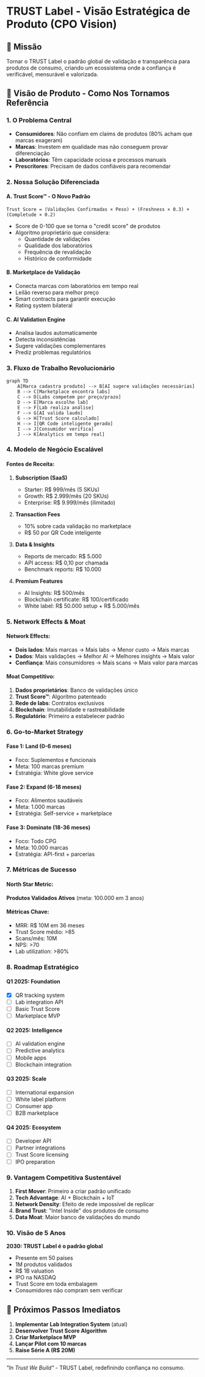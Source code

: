 # TRUST Label - Visão Estratégica de Produto (CPO Vision)

## 🎯 Missão
Tornar o TRUST Label o padrão global de validação e transparência para produtos de consumo, criando um ecossistema onde a confiança é verificável, mensurável e valorizada.

## 🚀 Visão de Produto - Como Nos Tornamos Referência

### 1. **O Problema Central**
- **Consumidores**: Não confiam em claims de produtos (80% acham que marcas exageram)
- **Marcas**: Investem em qualidade mas não conseguem provar diferenciação
- **Laboratórios**: Têm capacidade ociosa e processos manuais
- **Prescritores**: Precisam de dados confiáveis para recomendar

### 2. **Nossa Solução Diferenciada**

#### A. **Trust Score™ - O Novo Padrão**
```
Trust Score = (Validações Confirmadas × Peso) + (Freshness × 0.3) + (Completude × 0.2)
```
- Score de 0-100 que se torna o "credit score" de produtos
- Algoritmo proprietário que considera:
  - Quantidade de validações
  - Qualidade dos laboratórios
  - Frequência de revalidação
  - Histórico de conformidade

#### B. **Marketplace de Validação**
- Conecta marcas com laboratórios em tempo real
- Leilão reverso para melhor preço
- Smart contracts para garantir execução
- Rating system bilateral

#### C. **AI Validation Engine**
- Analisa laudos automaticamente
- Detecta inconsistências
- Sugere validações complementares
- Prediz problemas regulatórios

### 3. **Fluxo de Trabalho Revolucionário**

```mermaid
graph TD
    A[Marca cadastra produto] --> B[AI sugere validações necessárias]
    B --> C[Marketplace encontra labs]
    C --> D[Labs competem por preço/prazo]
    D --> E[Marca escolhe lab]
    E --> F[Lab realiza análise]
    F --> G[AI valida laudo]
    G --> H[Trust Score calculado]
    H --> I[QR Code inteligente gerado]
    I --> J[Consumidor verifica]
    J --> K[Analytics em tempo real]
```

### 4. **Modelo de Negócio Escalável**

#### Fontes de Receita:
1. **Subscription (SaaS)**
   - Starter: R$ 999/mês (5 SKUs)
   - Growth: R$ 2.999/mês (20 SKUs)
   - Enterprise: R$ 9.999/mês (ilimitado)

2. **Transaction Fees**
   - 10% sobre cada validação no marketplace
   - R$ 50 por QR Code inteligente

3. **Data & Insights**
   - Reports de mercado: R$ 5.000
   - API access: R$ 0,10 por chamada
   - Benchmark reports: R$ 10.000

4. **Premium Features**
   - AI Insights: R$ 500/mês
   - Blockchain certificate: R$ 100/certificado
   - White label: R$ 50.000 setup + R$ 5.000/mês

### 5. **Network Effects & Moat**

#### Network Effects:
- **Dois lados**: Mais marcas → Mais labs → Menor custo → Mais marcas
- **Dados**: Mais validações → Melhor AI → Melhores insights → Mais valor
- **Confiança**: Mais consumidores → Mais scans → Mais valor para marcas

#### Moat Competitivo:
1. **Dados proprietários**: Banco de validações único
2. **Trust Score™**: Algoritmo patenteado
3. **Rede de labs**: Contratos exclusivos
4. **Blockchain**: Imutabilidade e rastreabilidade
5. **Regulatório**: Primeiro a estabelecer padrão

### 6. **Go-to-Market Strategy**

#### Fase 1: Land (0-6 meses)
- Foco: Suplementos e funcionais
- Meta: 100 marcas premium
- Estratégia: White glove service

#### Fase 2: Expand (6-18 meses)
- Foco: Alimentos saudáveis
- Meta: 1.000 marcas
- Estratégia: Self-service + marketplace

#### Fase 3: Dominate (18-36 meses)
- Foco: Todo CPG
- Meta: 10.000 marcas
- Estratégia: API-first + parcerias

### 7. **Métricas de Sucesso**

#### North Star Metric:
**Produtos Validados Ativos** (meta: 100.000 em 3 anos)

#### Métricas Chave:
- MRR: R$ 10M em 36 meses
- Trust Score médio: >85
- Scans/mês: 10M
- NPS: >70
- Lab utilization: >80%

### 8. **Roadmap Estratégico**

#### Q1 2025: Foundation
- [x] QR tracking system
- [ ] Lab integration API
- [ ] Basic Trust Score
- [ ] Marketplace MVP

#### Q2 2025: Intelligence
- [ ] AI validation engine
- [ ] Predictive analytics
- [ ] Mobile apps
- [ ] Blockchain integration

#### Q3 2025: Scale
- [ ] International expansion
- [ ] White label platform
- [ ] Consumer app
- [ ] B2B marketplace

#### Q4 2025: Ecosystem
- [ ] Developer API
- [ ] Partner integrations
- [ ] Trust Score licensing
- [ ] IPO preparation

### 9. **Vantagem Competitiva Sustentável**

1. **First Mover**: Primeiro a criar padrão unificado
2. **Tech Advantage**: AI + Blockchain + IoT
3. **Network Density**: Efeito de rede impossível de replicar
4. **Brand Trust**: "Intel Inside" dos produtos de consumo
5. **Data Moat**: Maior banco de validações do mundo

### 10. **Visão de 5 Anos**

**2030: TRUST Label é o padrão global**
- Presente em 50 países
- 1M produtos validados
- R$ 1B valuation
- IPO na NASDAQ
- Trust Score em toda embalagem
- Consumidores não compram sem verificar

## 🎯 Próximos Passos Imediatos

1. **Implementar Lab Integration System** (atual)
2. **Desenvolver Trust Score Algorithm**
3. **Criar Marketplace MVP**
4. **Lançar Pilot com 10 marcas**
5. **Raise Série A (R$ 20M)**

---

*"In Trust We Build"* - TRUST Label, redefinindo confiança no consumo.